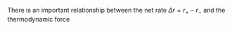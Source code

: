 There is an important relationship between the net rate $\Delta r=r_+ - r_-$ and the thermodynamic force 